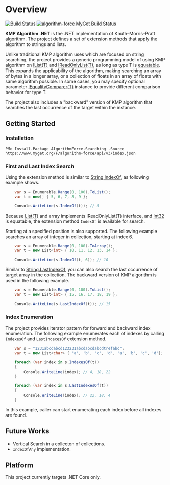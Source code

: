 # Overview

[![Build Status](https://travis-ci.org/rvhuang/kmp-algorithm.svg?branch=master)](https://travis-ci.org/rvhuang/kmp-algorithm) [![algorithm-force MyGet Build Status](https://www.myget.org/BuildSource/Badge/algorithm-force?identifier=dae1708a-833c-4128-aaa9-0811c1fe33c6)](https://www.myget.org/feed/algorithm-force/package/nuget/AlgorithmForce.Searching)

**KMP Algorithm .NET** is the .NET implementation of Knuth–Morris–Pratt algorithm. The project defines a set of extension methods that apply the algorithm to strings and lists.

Unlike traditional KMP algorithm uses which are focused on string searching, the project provides a generic programming model of using KMP algorithm on [IList(T)](https://docs.microsoft.com/en-us/dotnet/core/api/system.collections.generic.ilist-1) and [IReadOnlyList(T)](https://docs.microsoft.com/en-us/dotnet/core/api/system.collections.generic.ireadonlylist-1), as long as type T is [equatable](https://docs.microsoft.com/en-us/dotnet/core/api/system.iequatable-1). This expands the applicability of the algorithm, making searching an array of bytes in a longer array, or a collection of floats in an array of floats with same algorithm possible. In some cases, you may specify optional parameter [IEqualityComparer(T)](https://docs.microsoft.com/en-us/dotnet/core/api/system.collections.generic.iequalitycomparer-1) instance to provide different comparison behavior for type T.

The project also includes a "backward" version of KMP algorithm that searches the last occurrence of the target within the instance. 

## Getting Started

### Installation

    PM> Install-Package AlgorithmForce.Searching -Source https://www.myget.org/F/algorithm-force/api/v3/index.json

### First and Last Index Search

Using the extension method is similar to [String.IndexOf](https://docs.microsoft.com/en-us/dotnet/core/api/system.string#System_String_IndexOf_System_String_), as following example shows.

```cs
    var s = Enumerable.Range(0, 100).ToList();
    var t = new[] { 5, 6, 7, 8, 9 };

    Console.WriteLine(s.IndexOf(t)); // 5
```

Because [List(T)](https://docs.microsoft.com/en-us/dotnet/core/api/system.collections.generic.list-1) and array implements IReadOnlyList(T) interface, and [Int32](https://docs.microsoft.com/en-us/dotnet/core/api/system.int32) is equatable, the extension method ```IndexOf``` is available for search.

Starting at a specified position is also supported. The following example searches an array of integer in collection, starting at index 6.

```cs
    var s = Enumerable.Range(0, 100).ToArray();
    var t = new List<int> { 10, 11, 12, 13, 14 };

    Console.WriteLine(s.IndexOf(t, 6)); // 10
```

Similar to [String.LastIndexOf](https://docs.microsoft.com/en-us/dotnet/core/api/system.string#System_String_LastIndexOf_System_String_), you can also search the last occurrence of target array in the collection. 
The backward version of KMP algorithm is used in the following example.

```cs
    var s = Enumerable.Range(0, 100).ToList();
    var t = new List<int> { 15, 16, 17, 18, 19 };

    Console.WriteLine(s.LastIndexOf(t)); // 15
``` 

### Index Enumeration

The project provides iterator pattern for forward and backward index enumeration. The following example enumerates each of indexes by calling ```IndexesOf``` and ```LastIndexesOf``` extension method.

```cs
    var s = "1231abcdabcd123231abcdabcdabcdtrefabc";
    var t = new List<char> { 'a', 'b', 'c', 'd', 'a', 'b', 'c', 'd'};

    foreach (var index in s.IndexesOf(t))
    {
        Console.WriteLine(index); // 4, 18, 22
    }

    foreach (var index in s.LastIndexesOf(t))
    {
        Console.WriteLine(index); // 22, 18, 4
    }
```

In this example, caller can start enumerating each index before all indexes are found.

## Future Works

* Vertical Search in a collecton of collections.
* `IndexOfAny` implementation.

## Platform

This project currently targets .NET Core only.

